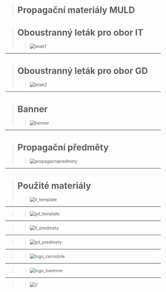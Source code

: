 > # Propagační materiály MULD

> # Oboustranný leták pro obor IT
>> ![letak1](letak_1.png)
***

> # Oboustranný leták pro obor GD
>> ![letak2](letak_2.png)
***

> # Banner
>> ![banner](banner.png)
***

> # Propagační předměty
>> ![propagacnipredmety](propagacni_predmety.png)
***

> # Použité materiály
>> ![it_template](it_template.png)
***
>> ![gd_template](gd_template.png)
***
>> ![it_predmety](it_predmety.png)
***
>> ![gd_predmety](gd_predmety.png)
***
>> ![logo_cernobile](logo.png)
***
>> ![logo_barevne](logo_vdf.png)
***
>> ![V](v.png)





